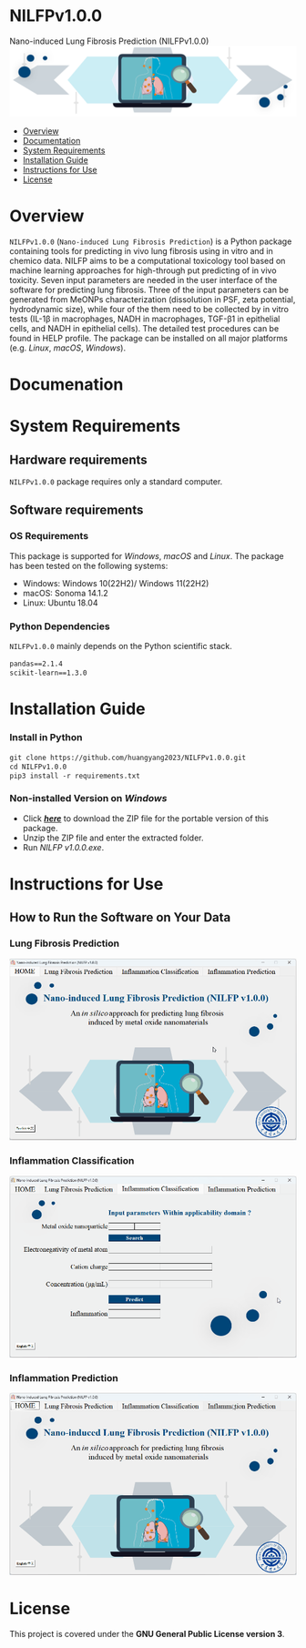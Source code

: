 # NILFPv1.0.0
Nano-induced Lung Fibrosis Prediction (NILFPv1.0.0)
![](/images/llogo.png)
- [Overview](#overview)
- [Documentation](#documentation)
- [System Requirements](#system-requirements)
- [Installation Guide](#installation-guide)
- [Instructions for Use](#Instructions-for-Use)
- [License](#License)
# Overview
`NILFPv1.0.0` (`Nano-induced Lung Fibrosis Prediction`) is a Python package containing tools for predicting in vivo lung fibrosis using in vitro and in chemico data.
NILFP aims to be a computational toxicology tool based on machine learning approaches for high-through put predicting of in vivo toxicity. Seven input parameters are needed in the user interface of the software for predicting lung fibrosis. Three of the input parameters can be generated from MeONPs characterization (dissolution in PSF, zeta potential, hydrodynamic size), while four of the them need to be collected by in vitro tests (IL-1β in macrophages, NADH in macrophages, TGF-β1 in epithelial cells, and NADH in epithelial cells). The detailed test procedures can be found in HELP profile. The package can be installed on all major platforms (e.g. *Linux*, *macOS*, *Windows*).

# Documenation


# System Requirements
## Hardware requirements
`NILFPv1.0.0` package requires only a standard computer.

## Software requirements
### OS Requirements
This package is supported for *Windows*, *macOS* and *Linux*. The package has been tested on the following systems:
+ Windows: Windows 10(22H2)/ Windows 11(22H2)
+ macOS: Sonoma 14.1.2
+ Linux: Ubuntu 18.04

### Python Dependencies
`NILFPv1.0.0` mainly depends on the Python scientific stack.
```
pandas==2.1.4
scikit-learn==1.3.0
```
# Installation Guide
### Install in Python
```
git clone https://github.com/huangyang2023/NILFPv1.0.0.git
cd NILFPv1.0.0
pip3 install -r requirements.txt
```
### Non-installed Version on *Windows*
- Click [***here***](https://github.com/huangyang2023/NILFPv1.0.0/releases/download/NILFPv1.0.0/NILFP.v1.0.0.zip) to download the ZIP file for the portable version of this package.
- Unzip the ZIP file and enter the extracted folder.
- Run *NILFP v1.0.0.exe*.
# Instructions for Use
## How to Run the Software on Your Data
### Lung Fibrosis Prediction
![](/images/LungFibrosis.gif)
### Inflammation Classification
![](/images/InflammationClassification.gif)
### Inflammation Prediction
![](/images/InflammationPrediction.gif)
# License
This project is covered under the **GNU General Public License version 3**.

